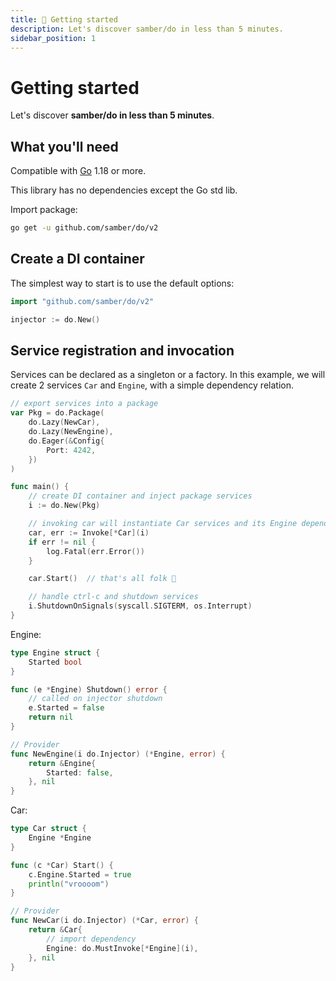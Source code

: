 ```yaml
---
title: 🚀 Getting started
description: Let's discover samber/do in less than 5 minutes.
sidebar_position: 1
---
```


# Getting started

Let's discover **samber/do in less than 5 minutes**.

## What you'll need

Compatible with [Go](https://go.dev/doc/install/) 1.18 or more.

This library has no dependencies except the Go std lib.

Import package:

```sh
go get -u github.com/samber/do/v2
```

## Create a DI container

The simplest way to start is to use the default options:

```go
import "github.com/samber/do/v2"

injector := do.New()
```

## Service registration and invocation

Services can be declared as a singleton or a factory. In this example, we will create 2 services `Car` and `Engine`, with a simple dependency relation.

```go
// export services into a package
var Pkg = do.Package(
    do.Lazy(NewCar),
    do.Lazy(NewEngine),
    do.Eager(&Config{
        Port: 4242,
    })
)

func main() {
    // create DI container and inject package services
    i := do.New(Pkg)

    // invoking car will instantiate Car services and its Engine dependency
    car, err := Invoke[*Car](i)
    if err != nil {
        log.Fatal(err.Error())
    }

    car.Start()  // that's all folk 🤗

    // handle ctrl-c and shutdown services
    i.ShutdownOnSignals(syscall.SIGTERM, os.Interrupt)
}
```

Engine:

```go
type Engine struct {
    Started bool
}

func (e *Engine) Shutdown() error {
    // called on injector shutdown
    e.Started = false
    return nil
}

// Provider
func NewEngine(i do.Injector) (*Engine, error) {
    return &Engine{
        Started: false,
    }, nil
}
```

Car:

```go
type Car struct {
    Engine *Engine
}

func (c *Car) Start() {
    c.Engine.Started = true
    println("vroooom")
}

// Provider
func NewCar(i do.Injector) (*Car, error) {
    return &Car{
        // import dependency
        Engine: do.MustInvoke[*Engine](i),
    }, nil
}
```
